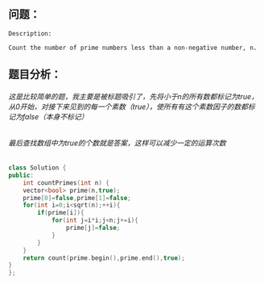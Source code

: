 ## 问题：
```
Description:

Count the number of prime numbers less than a non-negative number, n.
```
## 题目分析：
###### 这是比较简单的题，我主要是被标题吸引了，先将小于n的所有数都标记为true，从0开始，对接下来见到的每一个素数（true），使所有有这个素数因子的数都标记为false（本身不标记） 
###### 最后查找数组中为true的个数就是答案，这样可以减少一定的运算次数
```cpp
class Solution {
public:
    int countPrimes(int n) {
    vector<bool> prime(n,true);
    prime[0]=false,prime[1]=false;
    for(int i=0;i<sqrt(n);++i){
        if(prime[i]){
            for(int j=i*i;j<n;j+=i){
                prime[j]=false;
            }
        }
    }
    return count(prime.begin(),prime.end(),true);
}
};
```
